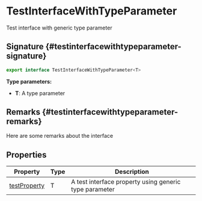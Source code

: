 # TestInterfaceWithTypeParameter

Test interface with generic type parameter

## Signature {#testinterfacewithtypeparameter-signature}

```typescript
export interface TestInterfaceWithTypeParameter<T>
```

<b>Type parameters: </b>

- <b>T</b>: A type parameter

## Remarks {#testinterfacewithtypeparameter-remarks}

Here are some remarks about the interface

## Properties


|  Property | Type | Description |
|  --- | --- | --- |
|  [testProperty](docs/simple-suite-test/testinterfacewithtypeparameter-testproperty-propertysignature) | T | A test interface property using generic type parameter |

